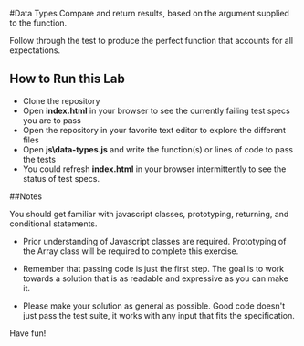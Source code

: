 #Data Types
Compare and return results, based on the argument supplied to the function.

Follow through the test to produce the perfect function that accounts for all expectations.


## How to Run this Lab

+ Clone the repository
+ Open **index.html** in your browser to see the currently failing test specs you are to pass
+ Open the repository in your favorite text editor to explore the different files
+ Open **js\data-types.js** and write the function(s) or lines of code to pass the tests
+ You could refresh **index.html** in your browser intermittently to see the status of test specs.


##Notes

You should get familiar with javascript classes, prototyping, returning, and conditional statements.

+ Prior understanding of Javascript classes are required. Prototyping of the Array class will be required to complete this exercise.

+ Remember that passing code is just the first step. The goal is to work towards a solution that is as readable and expressive as you can make
it.

+ Please make your solution as general as possible. Good code doesn't just pass the test suite, it works with any input that fits the specification.

Have fun!
